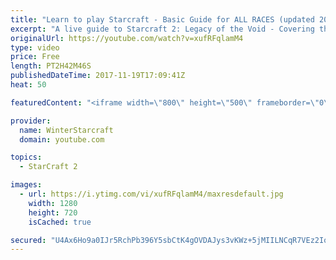 ```yaml
---
title: "Learn to play Starcraft - Basic Guide for ALL RACES (updated 2017)"
excerpt: "A live guide to Starcraft 2: Legacy of the Void - Covering the basics and build orders for all of the races, and covering the important decisions to be made early in the game.  Not a step by step guide but a demonstration once you have the very basics of the units and races!"
originalUrl: https://youtube.com/watch?v=xufRFqlamM4
type: video
price: Free
length: PT2H42M46S
publishedDateTime: 2017-11-19T17:09:41Z
heat: 50

featuredContent: "<iframe width=\"800\" height=\"500\" frameborder=\"0\" src=\"https://www.youtube.com/embed/xufRFqlamM4\" allow=\"accelerometer; autoplay; encrypted-media; gyroscope; picture-in-picture\" allowfullscreen></iframe>"

provider:
  name: WinterStarcraft
  domain: youtube.com

topics:
  - StarCraft 2

images:
  - url: https://i.ytimg.com/vi/xufRFqlamM4/maxresdefault.jpg
    width: 1280
    height: 720
    isCached: true

secured: "U4Ax6Ho9a0IJr5RchPb396Y5sbCtK4gOVDAJys3vKWz+5jMIILNCqR7VEz2IofEVkhF51pD/s092zo22G9pXqJ/7BXwz6OK0OWhX4WptBFUv39ZHG/7CFJShwCbG5LUgbW6lze3ryukTlHEKUvqXN1yH2An1+SrmvraurFaP3h31yyOLQKVaZlotcTlgldgBmofFm/iyzwUzNuqOxUn8d75+B3+d9xqLOVij2pmZko7eRlwqzl4nSFWIpDDBG/H1W0+PNmYwrg9PHJVWRdfmRsE/dmTgaJNEyeiSsgyh0TRUhqePYqTMia5hD9+FbqtZmHDF1cPMg+m5PhrXccPYEeQb5SMNhM2/DL3+L6eBSoNBPmFE82Ioefv5+7WT9BQ/6WO6RreAdsKOCCwGd+zUViDByVKRYFvAe14DpeiYqVdn1QwXTWOehOEZgBL0IOPL;wGpXTyZ5Q1wRUuJd3FD2EQ=="
---
```


